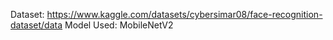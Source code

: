 Dataset: https://www.kaggle.com/datasets/cybersimar08/face-recognition-dataset/data
Model Used: MobileNetV2
